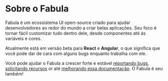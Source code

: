 # Sobre o Fabula

Fabula é um ecossistema UI open-source criado para ajudar desenvolvedores ao redor do mundo a criar belas aplicações. Seu foco é tornar fácil customizar tudo dentro dele, desde componentes até às variáveis e cores.

Atualmente está em versão beta para **React** e **Angular**, o que significa que você pode dar de cara com alguns bugs enquanto trabalha com ele.

Você pode ajudar o Fabula a crescer forte e estável [reportando bugs](/docs/getting-started/contributing/#reporting-bugs),
[solicitando recursos](/docs/getting-started/contributing/#requesting-features) or até [melhorando essa documentação](/docs/getting-started/contributing/#improving-docs). O Fabula é seu também!